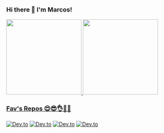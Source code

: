 ### Hi there 👋 I'm Marcos!

<div>
  <a href="https://github.com/MarcosATSF">   
  <img height="200em" src="https://github-readme-stats.vercel.app/api?username=MarcosATSF&theme=radical&show_icons=true"/>
  <img height="200em" src="https://github-readme-stats.vercel.app/api/top-langs/?username=MarcosATSF&layout=compact&langs_count=16&theme=radical"/>
</div>

### Fav's Repos 😍😎👌🐱‍🚀
[![Dev.to](https://github-readme-stats.vercel.app/api/pin/?username=MarcosATSF&repo=PacmanGameOCLM&title_color=ef3f87&icon_color=f4d444&text_color=9f9f9f&bg_color=141321)](https://github.com/marcosatsf/PacmanGameOCLM)
[![Dev.to](https://github-readme-stats.vercel.app/api/pin/?username=MarcosATSF&repo=Dogolins&title_color=ef3f87&icon_color=f4d444&text_color=9f9f9f&bg_color=141321)](https://github.com/marcosatsf/Dogolins)
[![Dev.to](https://github-readme-stats.vercel.app/api/pin/?username=MarcosATSF&repo=coneg-project&title_color=ef3f87&icon_color=f4d444&text_color=9f9f9f&bg_color=141321)](https://github.com/marcosatsf/coneg-project)
[![Dev.to](https://github-readme-stats.vercel.app/api/pin/?username=MarcosATSF&repo=CompilerProject&title_color=ef3f87&icon_color=f4d444&text_color=9f9f9f&bg_color=141321)](https://github.com/marcosatsf/CompilerProject)

<!--
TODO
**marcosatsf/marcosatsf** is a ✨ _special_ ✨ repository because its `README.md` (this file) appears on your GitHub profile.

Here are some ideas to get you started:

- 🔭 I’m currently working on ...
- 🌱 I’m currently learning ...
- 👯 I’m looking to collaborate on ...
- 🤔 I’m looking for help with ...
- 💬 Ask me about ...
- 📫 How to reach me: ...
- 😄 Pronouns: ...
- ⚡ Fun fact: ...
-->
